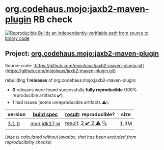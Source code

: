 [org.codehaus.mojo:jaxb2-maven-plugin](https://search.maven.org/artifact/org.codehaus.mojo/jaxb2-maven-plugin/) RB check
=======

[![Reproducible Builds](https://reproducible-builds.org/images/logos/rb.svg) an independently-verifiable path from source to binary code](https://reproducible-builds.org/)

## Project: [org.codehaus.mojo:jaxb2-maven-plugin](https://search.maven.org/artifact/org.codehaus.mojo/jaxb2-maven-plugin/)

Source code: [https://github.com/mojohaus/jaxb2-maven-plugin.git](https://github.com/mojohaus/jaxb2-maven-plugin.git)

rebuilding **1 releases** of org.codehaus.mojo:jaxb2-maven-plugin:
- **0** releases were found successfully **fully reproducible** (100% reproducible artifacts :heavy_check_mark:),
- 1 had issues (some unreproducible artifacts :warning:):

| version | [build spec](/BUILDSPEC.md) | [result](https://reproducible-builds.org/docs/jvm/): reproducible? | size |
| -- | --------- | ------ | -- |
| [3.1.0](https://search.maven.org/artifact/org.codehaus.mojo/jaxb2-maven-plugin/3.1.0/pom) | [mvn jdk17 w](jaxb2-maven-plugin-3.1.0.buildspec) | [result](jaxb2-maven-plugin-3.1.0.buildinfo): [2 :heavy_check_mark:  2 :warning:](jaxb2-maven-plugin-3.1.0.buildcompare) [:mag:](jaxb2-maven-plugin-3.1.0.diffoscope) | 1.3M |

<i>(size is calculated without javadoc, that has been excluded from reproducibility checks)</i>
